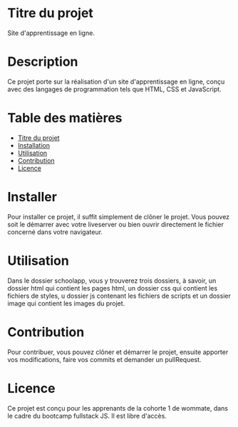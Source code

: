 # Titre du projet

Site d'apprentissage en ligne.

# Description

Ce projet porte sur la réalisation d'un site d'apprentissage en ligne, conçu avec des langages de programmation tels que HTML, CSS et JavaScript.

# Table des matières
  - [Titre du projet](#Titreduprojet)
  - [Installation](#Installation)
  - [Utilisation](#Utilisation)
  - [Contribution](#Contribution)
  - [Licence](#Licence)
  
# Installer

Pour installer ce projet, il suffit simplement de clôner le projet. Vous pouvez soit le démarrer avec votre liveserver ou bien ouvrir directement le fichier concerné dans votre navigateur.

# Utilisation
Dans le dossier schoolapp, vous y trouverez trois dossiers, à savoir, un dossier html qui contient les pages html, un dossier css qui contient les fichiers de styles, u  dossier js contenant les fichiers de scripts et un dossier image qui contient les images du projet.



# Contribution

Pour contribuer, vous pouvez clôner et démarrer le projet, ensuite apporter vos modifications, faire vos commits et demander un pullRequest.

# Licence

Ce projet est conçu pour les apprenants de la cohorte 1 de wommate, dans le cadre du bootcamp fullstack JS. Il est libre d'accès. 


